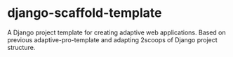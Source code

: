 django-scaffold-template
========================

A Django project template for creating adaptive web applications. Based on previous adaptive-pro-template and adapting 2scoops of Django project structure.

